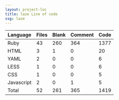 ```yaml
---
layout: project-loc
title: laze Line of code
ssg: laze
---
```

<div class="table-responsive">
<table class="table">
<thead><tr>
<th>Language</th>
<th>Files</th>
<th>Blank</th>
<th>Comment</th>
<th>Code</th>
</tr></thead><tbody>
<tr><td>Ruby</td><td> 43</td><td> 260</td><td> 364</td><td> 1377</td></tr>
<tr><td>HTML</td><td> 3</td><td> 1</td><td> 0</td><td> 20</td></tr>
<tr><td>YAML</td><td> 2</td><td> 0</td><td> 0</td><td> 6</td></tr>
<tr><td>LESS</td><td> 1</td><td> 0</td><td> 0</td><td> 6</td></tr>
<tr><td>CSS</td><td> 1</td><td> 0</td><td> 0</td><td> 5</td></tr>
<tr><td>Javascript</td><td> 2</td><td> 0</td><td> 1</td><td> 5</td></tr>
<tr><td>Total</td><td>52</td><td>261</td><td>365</td><td>1419</td></tr>
</tbody></table></div>

